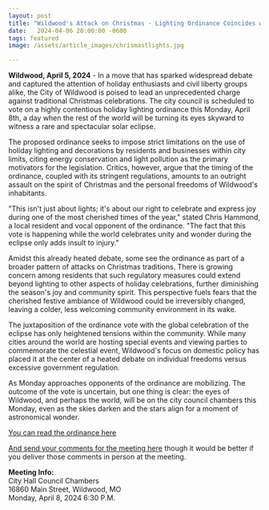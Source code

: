 ```yaml
---
layout: post
title: "Wildwood's Attack on Christmas - Lighting Ordinance Coincides with Global Eclipse Celebrations"
date:   2024-04-06 20:00:00 -0600
tags: featured
image: /assets/article_images/chrismastlights.jpg

---
```

**Wildwood, April 5, 2024** - In a move that has sparked widespread debate and captured the attention of holiday enthusiasts and civil liberty groups alike, the City of Wildwood is poised to lead an unprecedented charge against traditional Christmas celebrations. The city council is scheduled to vote on a highly contentious holiday lighting ordinance this Monday, April 8th, a day when the rest of the world will be turning its eyes skyward to witness a rare and spectacular solar eclipse.

The proposed ordinance seeks to impose strict limitations on the use of holiday lighting and decorations by residents and businesses within city limits, citing energy conservation and light pollution as the primary motivators for the legislation. Critics, however, argue that the timing of the ordinance, coupled with its stringent regulations, amounts to an outright assault on the spirit of Christmas and the personal freedoms of Wildwood's inhabitants.

"This isn't just about lights; it's about our right to celebrate and express joy during one of the most cherished times of the year," stated Chris Hammond, a local resident and vocal opponent of the ordinance. "The fact that this vote is happening while the world celebrates unity and wonder during the eclipse only adds insult to injury."

Amidst this already heated debate, some see the ordinance as part of a broader pattern of attacks on Christmas traditions. There is growing concern among residents that such regulatory measures could extend beyond lighting to other aspects of holiday celebrations, further diminishing the season's joy and community spirit. This perspective fuels fears that the cherished festive ambiance of Wildwood could be irreversibly changed, leaving a colder, less welcoming community environment in its wake.

The juxtaposition of the ordinance vote with the global celebration of the eclipse has only heightened tensions within the community. While many cities around the world are hosting special events and viewing parties to commemorate the celestial event, Wildwood's focus on domestic policy has placed it at the center of a heated debate on individual freedoms versus excessive government regulation.

As Monday approaches opponents of the ordinance are mobilizing. The outcome of the vote is uncertain, but one thing is clear: the eyes of Wildwood, and perhaps the world, will be on the city council chambers this Monday, even as the skies darken and the stars align for a moment of astronomical wonder.

[You can read the ordinance here](https://www.cityofwildwood.com/AgendaCenter/ViewFile/Item/39092?fileID=46768&fbclid=IwAR05IvRqjzQ9hrDfD3chjPJ_zDUTkEWgaMMdV8Zgc-o9wKl_DR6oFMwVTQA_aem_AaG7xYZyqrNxGs5v-8FS24lvDe1qRllBaFUtmRe7zxM9PssCeL8el2f_85KBMUVIPMXn-vFrggRDNYoa_9-j70Fi)

[And send your comments for the meeting here](https://www.cityofwildwood.com/FormCenter/Planning-Department-5/Meeting-Comment-Form-48?fbclid=IwAR0oiGBBjuIp0iwvzcc6yXyHjgRfHfLDXadn5DjibaeBLVG2z99kLoIbs00_aem_AaGaUdXK74xF-JVvVAt4OLGJN6fAe08OtElwgIG1y3kSQ17S-HH5mSBTdS8q4DUKN0zJy_3kQ6wXcv3yVAGmQHGb) though it would be better if you deliver those comments in person at the meeting.

**Meeting Info:**  
City Hall Council Chambers  
16860 Main Street, Wildwood, MO  
Monday, April 8, 2024 6:30 P.M.  
